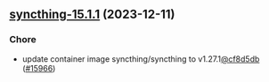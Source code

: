 

## [syncthing-15.1.1](https://github.com/truecharts/charts/compare/syncthing-15.1.0...syncthing-15.1.1) (2023-12-11)

### Chore

- update container image syncthing/syncthing to v1.27.1[@cf8d5db](https://github.com/cf8d5db) ([#15966](https://github.com/truecharts/charts/issues/15966))
  
  